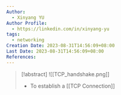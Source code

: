 ```yaml
---
Author:
  - Xinyang YU
Author Profile:
  - https://linkedin.com/in/xinyang-yu
tags:
  - networking
Creation Date: 2023-08-31T14:56:09+08:00
Last Date: 2023-08-31T14:56:09+08:00
References:
---
```

>[!abstract]
>![[TCP_handshake.png]]
>- To establish a [[TCP Connection]]

